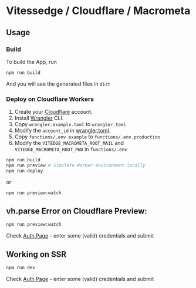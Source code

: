 # Vitessedge / Cloudflare / Macrometa

## Usage

### Build

To build the App, run

```bash
npm run build
```

And you will see the generated files in `dist`

### Deploy on Cloudflare Workers

1. Create your [Cloudflare](https://www.cloudflare.com/) account.
2. Install [Wrangler](https://developers.cloudflare.com/workers/cli-wrangler/install-update) CLI.
3. Copy `wrangler.example.toml` to `wrangler.toml`
4. Modify the `account_id` in [wrangler.toml](./worker-site/wrangler.toml).
5. Copy `functions/.env.example` to `functions/.env.production`
6. Modify the `VITEDGE_MACROMETA_ROOT_MAIL` and `VITEDGE_MACROMETA_ROOT_PWD` in `functions/.env`

```bash
npm run build
npm run preview # Simulate Worker environment locally
npm run deploy
```

or

```bash
npm run preview:watch
```

## vh.parse Error on Cloudflare Preview:

```bash
npm run preview:watch
```

Check [Auth Page](http://localhost:5000/auth) - enter some (valid) credentials and submit

## Working on SSR

```bash
npm run dev
```

Check [Auth Page](http://localhost:5000/auth) - enter some (valid) credentials and submit
